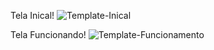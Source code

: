 Tela Inical!
![Template-Inical](https://user-images.githubusercontent.com/91434756/178847172-a6adf072-9d94-4b52-8893-6b4e91042496.PNG)

Tela Funcionando!
![Template-Funcionamento](https://user-images.githubusercontent.com/91434756/178847209-c2dd1fbc-8718-4ddf-b5ab-07eed5539d99.PNG)
